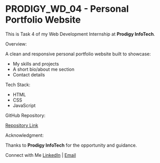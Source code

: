# PRODIGY_WD_04 - Personal Portfolio Website

This is Task 4 of my Web Development Internship at **Prodigy InfoTech**.

Overview:

A clean and responsive personal portfolio website built to showcase:
- My skills and projects
- A short bio/about me section
- Contact details

Tech Stack:

- HTML  
- CSS  
- JavaScript


GitHub Repository:

[Repository Link](https://github.com/swathid17/PRODIGY_WD_04)  


Acknowledgment:

Thanks to **Prodigy InfoTech** for the opportunity and guidance.

Connect with Me
[LinkedIn](https://www.linkedin.com/in/swathi-d-bb8b592b8/) | [Email](swathidurairaj123@gmail.com)


